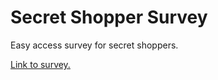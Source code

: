 # Secret Shopper Survey
Easy access survey for secret shoppers.

[Link to survey.](https://toastertom.github.io/Secret-Shopper-Survey/)
